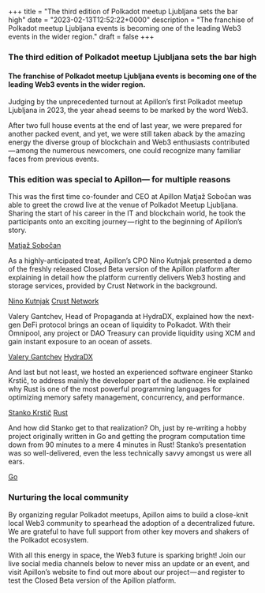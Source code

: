 +++
title = "The third edition of Polkadot meetup Ljubljana sets the bar high"
date = "2023-02-13T12:52:22+0000"
description = "The franchise of Polkadot meetup Ljubljana events is becoming one of the leading Web3 events in the wider region."
draft = false
+++

### The third edition of Polkadot meetup Ljubljana sets the bar high


#### The franchise of Polkadot meetup Ljubljana events is becoming one of the leading Web3 events in the wider region.


Judging by the unprecedented turnout at Apillon’s first Polkadot meetup Ljubljana in 2023, the year ahead seems to be marked by the word Web3.


After two full house events at the end of last year, we were prepared for another packed event, and yet, we were still taken aback by the amazing energy the diverse group of blockchain and Web3 enthusiasts contributed — among the numerous newcomers, one could recognize many familiar faces from previous events.


### This edition was special to Apillon— for multiple reasons


This was the first time co-founder and CEO at Apillon Matjaž Sobočan was able to greet the crowd live at the venue of Polkadot Meetup Ljubljana. Sharing the start of his career in the IT and blockchain world, he took the participants onto an exciting journey — right to the beginning of Apillon’s story.

[Matjaž Sobočan](https://www.linkedin.com/in/matjazsobocan?miniProfileUrn=urn%3Ali%3Afs_miniProfile%3AACoAAAM8RSYBegjpViD-XAhQOAg2W4DIzAF0bME&lipi=urn%3Ali%3Apage%3Ad_flagship3_search_srp_all%3BA0aVsnwNRgepXUQBxdAFLQ%3D%3D)

As a highly-anticipated treat, Apillon’s CPO Nino Kutnjak presented a demo of the freshly released Closed Beta version of the Apillon platform after explaining in detail how the platform currently delivers Web3 hosting and storage services, provided by Crust Network in the background.

[Nino Kutnjak](https://www.linkedin.com/in/nino-kutnjak?miniProfileUrn=urn%3Ali%3Afs_miniProfile%3AACoAABGGNhkB0NJgJtcZjV2HuvIQLiZQuj5t_d8&lipi=urn%3Ali%3Apage%3Ad_flagship3_search_srp_all%3BQFXIKTdwTeeQmE3zwp0hkg%3D%3D)
[Crust Network](https://www.crust.network/)

Valery Gantchev, Head of Propaganda at HydraDX, explained how the next-gen DeFi protocol brings an ocean of liquidity to Polkadot. With their Omnipool, any project or DAO Treasury can provide liquidity using XCM and gain instant exposure to an ocean of assets.

[Valery Gantchev](https://www.linkedin.com/in/valery-gantchev-20a03971?miniProfileUrn=urn%3Ali%3Afs_miniProfile%3AACoAAA8iAOoBPSFnsotcwMDYnX1ntNSIzJlBI_A&lipi=urn%3Ali%3Apage%3Ad_flagship3_search_srp_all%3BOWiCnZ80TZybw%2FM1hYtZpQ%3D%3D)
[HydraDX](https://hydradx.io/)

And last but not least, we hosted an experienced software engineer Stanko Krstič, to address mainly the developer part of the audience. He explained why Rust is one of the most powerful programming languages for optimizing memory safety management, concurrency, and performance.

[Stanko Krstič](https://www.linkedin.com/in/stanko-krstic-84374872?miniProfileUrn=urn%3Ali%3Afs_miniProfile%3AACoAAA9qcrMBdAYqtE3nodQX5l__YF9WAIvYkmI&lipi=urn%3Ali%3Apage%3Ad_flagship3_search_srp_all%3Bm5zpXtx%2BQlepzZRfhH6WhQ%3D%3D)
[Rust](https://www.rust-lang.org/)

And how did Stanko get to that realization? Oh, just by re-writing a hobby project originally written in Go and getting the program computation time down from 90 minutes to a mere 4 minutes in Rust! Stanko’s presentation was so well-delivered, even the less technically savvy amongst us were all ears.

[Go](https://go.dev/)

### Nurturing the local community


By organizing regular Polkadot meetups, Apillon aims to build a close-knit local Web3 community to spearhead the adoption of a decentralized future. We are grateful to have full support from other key movers and shakers of the Polkadot ecosystem.


With all this energy in space, the Web3 future is sparking bright! Join our live social media channels below to never miss an update or an event, and visit Apillon’s website to find out more about our project — and register to test the Closed Beta version of the Apillon platform.
